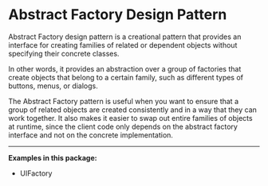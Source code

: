 # Abstract Factory Design Pattern
Abstract Factory design pattern is a creational pattern that provides an interface for creating families of related or dependent objects without specifying their concrete classes.

In other words, it provides an abstraction over a group of factories that create objects that belong to a certain family, such as different types of buttons, menus, or dialogs.

The Abstract Factory pattern is useful when you want to ensure that a group of related objects are created consistently and in a way that they can work together. It also makes it easier to swap out entire families of objects at runtime, since the client code only depends on the abstract factory interface and not on the concrete implementation.

----

**Examples in this package:**
- UIFactory